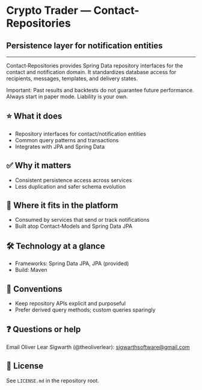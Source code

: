 # Crypto Trader — Contact-Repositories
## Persistence layer for notification entities

---

Contact‑Repositories provides Spring Data repository interfaces for the contact
and notification domain. It standardizes database access for recipients,
messages, templates, and delivery states.

Important: Past results and backtests do not guarantee future performance.
Always start in paper mode. Liability is your own.

## ⭐️ What it does
- Repository interfaces for contact/notification entities
- Common query patterns and transactions
- Integrates with JPA and Spring Data

## ✅ Why it matters
- Consistent persistence access across services
- Less duplication and safer schema evolution

## 🔗 Where it fits in the platform
- Consumed by services that send or track notifications
- Built atop Contact‑Models and Spring Data JPA

## 🛠️ Technology at a glance
- Frameworks: Spring Data JPA, JPA (provided)
- Build: Maven

## 📝 Conventions
- Keep repository APIs explicit and purposeful
- Prefer derived query methods; custom queries sparingly

## ❓ Questions or help
Email Oliver Lear Sigwarth (@theoliverlear): sigwarthsoftware@gmail.com

## 📄 License
See `LICENSE.md` in the repository root.
